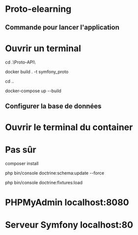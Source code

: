 # Proto-elearning


## Commande pour lancer l'application
# Ouvrir un terminal
cd .\Proto-API\

docker build . -t symfony_proto

cd ..

docker-compose up --build

## Configurer la base de données
# Ouvrir le terminal du container
# Pas sûr
composer install

php bin/console doctrine:schema:update --force

php bin/console doctrine:fixtures:load

# PHPMyAdmin localhost:8080
# Serveur Symfony localhost:80